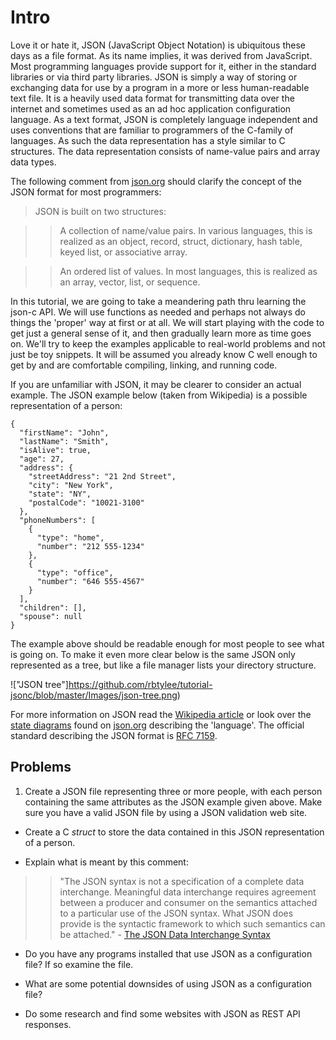 # Intro

Love it or hate it, JSON (JavaScript Object Notation) is ubiquitous these days as a file format. As its name implies, it was derived from JavaScript. Most programming languages provide support for it, either in the standard libraries or via third party libraries. JSON is simply a way of storing or exchanging data for use by a program in a more or less human-readable text file. It is a heavily used data format for transmitting data over the internet and sometimes used as an ad hoc application configuration language. As a text format, JSON is completely language independent and uses conventions that are familiar to programmers of the C-family of languages. As such the data representation has a style similar to C structures. The data representation consists of name-value pairs and array data types.

The following comment from [json.org](https://www.json.org/json-en.html) should clarify the concept of the JSON format for most programmers:

>JSON is built on two structures:

>>A collection of name/value pairs. In various languages, this is realized as an object, record, struct, dictionary, hash table, keyed list, or associative array.

>>An ordered list of values. In most languages, this is realized as an array, vector, list, or sequence.

In this tutorial, we are going to take a meandering path thru learning the json-c API. We will use functions as needed and perhaps not always do things the 'proper' way at first or at all. We will start playing with the code to get just a general sense of it, and then gradually learn more as time goes on. We'll try to keep the examples applicable to real-world problems and not just be toy snippets. It will be assumed you already know C well enough to get by and are comfortable compiling, linking, and running code.

If you are unfamiliar with JSON, it may be clearer to consider an actual example. The JSON example below (taken from Wikipedia) is a possible representation of a person:

```
{
  "firstName": "John",
  "lastName": "Smith",
  "isAlive": true,
  "age": 27,
  "address": {
    "streetAddress": "21 2nd Street",
    "city": "New York",
    "state": "NY",
    "postalCode": "10021-3100"
  },
  "phoneNumbers": [
    {
      "type": "home",
      "number": "212 555-1234"
    },
    {
      "type": "office",
      "number": "646 555-4567"
    }
  ],
  "children": [],
  "spouse": null
}
```

The example above should be readable enough for most people to see what is going on. To make it even more clear below is the same JSON only represented as a tree, but like a file manager lists your directory structure.

!["JSON tree"]https://github.com/rbtylee/tutorial-jsonc/blob/master/Images/json-tree.png)

For more information on JSON read the [Wikipedia article](https://en.wikipedia.org/wiki/JSON) or look over the [state diagrams](https://en.wikipedia.org/wiki/State_diagram) found on [json.org](https://www.json.org/json-en.html) describing the 'language'.  The official standard describing the JSON format is [RFC 7159](https://tools.ietf.org/html/rfc7159).

## Problems

1. Create a JSON file representing three or more people, with each person containing the same attributes as the JSON example given above. Make sure you have a valid JSON file by using a JSON validation web site.

- Create a C _*struct*_ to store the data contained in this JSON representation of a person.

- Explain what is meant by this comment:
>> "The JSON syntax is not a specification of a complete data interchange. Meaningful data interchange requires agreement between a producer and consumer on the semantics attached to a particular use of the JSON syntax. What JSON does provide is the syntactic framework to which such semantics can be attached." - [The JSON Data Interchange Syntax](https://www.ecma-international.org/publications/files/ECMA-ST/ECMA-404.pdf)

- Do you have any programs installed that use JSON as a configuration file? If so examine the file.

- What are some potential downsides of using JSON as a configuration file?

- Do some research and find some websites with JSON  as REST API responses.
